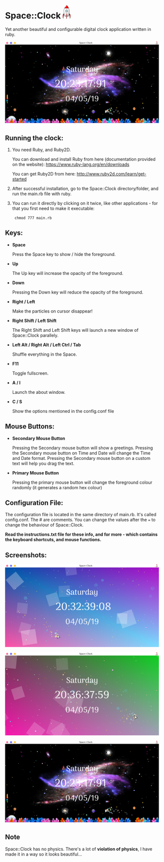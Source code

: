 # Space::Clock ![Icon](https://github.com/Souravgoswami/Space-Clock/blob/master/Space::Clock/crystals/spacecraft6.png)
Yet another beautiful and configurable digital clock application written in ruby.

![Space::Clock](https://github.com/Souravgoswami/Space-Clock/blob/master/Screenshots/Screenshot%20from%202019-05-04%2020-23-17.png)


## Running the clock:
  1. You need Ruby, and Ruby2D.
         
        You can download and install Ruby from here (documentation provided on the website):
              https://www.ruby-lang.org/en/downloads
         
        You can get Ruby2D from here:
              http://www.ruby2d.com/learn/get-started
             
  2. After successful installation, go to the Space::Clock directory/folder, and run the main.rb file with ruby.
  3. You can run it directly by clicking on it twice, like other applications - for that you first need to make it executable:
  
          chmod 777 main.rb

## Keys:

+  **Space**
  
   Press the Space key to show / hide the foreground.

+  **Up**

   The Up key will increase the opacity of the foreground.

+  **Down**

   Pressing the Down key will reduce the opacity of the foreground.

+  **Right / Left**

   Make the particles on cursor disappear!

+  **Right Shift / Left Shift**

   The Right Shift and Left Shift keys will launch a new window of Space::Clock parallely.

+  **Left Alt / Right Alt / Left Ctrl / Tab**

   Shuffle everything in the Space.

+  **F11**

   Toggle fullscreen.

+ **A / I**

   Launch the about window.

+  **C / S**

   Show the options mentioned in the config.conf file

## Mouse Buttons:

+  **Secondary Mouse Button**
  
   Pressing the Secondary mouse button will show a greetings.
   Pressing the Secondary mouse button on Time and Date will change the Time and Date format.
   Pressing the Secondary mouse button on a custom text will help you drag the text.
      
+  **Primary Mouse Button**

   Pressing the primary mouse button will change the foreground colour randomly (it generates a random hex colour)

## Configuration File:

   The configuration file is located in the same directory of main.rb. It's called config.conf. The # are comments.
   You can change the values after the `=` to change the behaviour of Space::Clock.

**Read the instructions.txt file for these info, and for more - which contains the keyboard shortcuts, and mouse functions.**

## Screenshots:
![Default](https://github.com/Souravgoswami/Space-Clock/blob/master/Screenshots/Screenshot%20from%202019-05-04%2020-32-39.png)

![Default 2](https://github.com/Souravgoswami/Space-Clock/blob/master/Screenshots/Screenshot%20from%202019-05-04%2020-36-37.png)

![Space](https://github.com/Souravgoswami/Space-Clock/blob/master/Screenshots/Screenshot%20from%202019-05-04%2020-23-17.png)

## Note

  Space::Clock has no physics. There's a lot of **violation of physics**, I have made it in a way so it looks beautiful...
